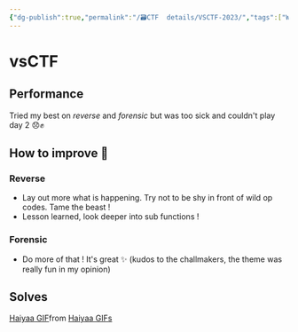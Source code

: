 ```yaml
---
{"dg-publish":true,"permalink":"/🗃CTF  details/VSCTF-2023/","tags":["Wrap-up","VSCTF","bad"]}
---
```


# vsCTF

## Performance
Tried my best on *reverse* and *forensic* but was too sick and couldn't play day 2 😞✊

## How to improve 📝
### Reverse
- Lay out more what is happening. Try not to be shy in front of wild op codes. Tame the beast !
- Lesson learned, look deeper into sub functions !
### Forensic
- Do more of that ! It's great ✨ (kudos to the challmakers, the theme was really fun in my opinion)

## Solves
<div class="tenor-gif-embed" data-postid="25866521" data-share-method="host" data-aspect-ratio="1.77778" data-width="100%"><a href="https://tenor.com/view/haiyaa-gif-25866521">Haiyaa GIF</a>from <a href="https://tenor.com/search/haiyaa-gifs">Haiyaa GIFs</a></div> <script type="text/javascript" async src="https://tenor.com/embed.js"></script>